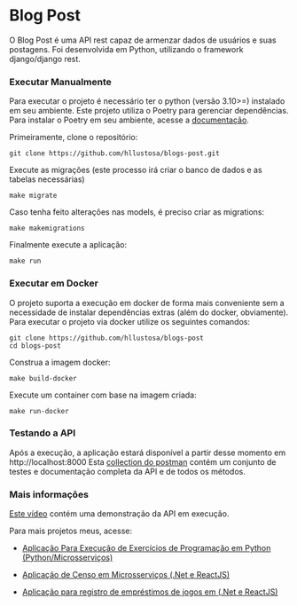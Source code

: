 # Blog Post

O Blog Post é uma API rest capaz de armenzar dados de usuários e suas postagens. Foi desenvolvida em Python, utilizando o framework django/django rest.

### Executar Manualmente

Para executar o projeto é necessário ter o python (versão 3.10>=) instalado em seu ambiente. Este projeto utiliza o Poetry para gerenciar dependências. Para instalar o Poetry em seu ambiente, acesse a [documentação](https://python-poetry.org/docs/#installation).

Primeiramente, clone o repositório:

```
git clone https://github.com/hllustosa/blogs-post.git
```

Execute as migrações (este processo irá criar o banco de dados e as tabelas necessárias)

```
make migrate
```

Caso tenha feito alterações nas models, é preciso criar as migrations:

```
make makemigrations
```

Finalmente execute a aplicação:

```
make run
```

### Executar em Docker

O projeto suporta a execução em docker de forma mais conveniente sem a necessidade de instalar dependências extras (além do docker, obviamente). Para executar o projeto via docker utilize os seguintes comandos:

```
git clone https://github.com/hllustosa/blogs-post
cd blogs-post
```

Construa a imagem docker:

```
make build-docker
```

Execute um container com base na imagem criada:
```
make run-docker
```

### Testando a API

Após a execução, a aplicação estará disponível a partir desse momento em http://localhost:8000
Esta [collection do postman](https://github.com/hllustosa/blogs-post/blob/master/tests/Blog%20Post.postman_collection.json) contém um conjunto de testes e documentação completa da API e de todos os métodos.


### Mais informações

[Este vídeo](https://youtu.be/Kkz8FLLPztA) contém uma demonstração da API em execução.

Para mais projetos meus, acesse:

- [Aplicação Para Execução de Exercícios de Programação em Python (Python/Microsserviços)](https://github.com/hllustosa/online-judge)

- [Aplicação de Censo em Microsserviços (.Net e ReactJS)](https://github.com/hllustosa/censo-demografico)

- [Aplicação para registro de empréstimos de jogos em (.Net e ReactJS)](https://github.com/hllustosa/game-manager)
